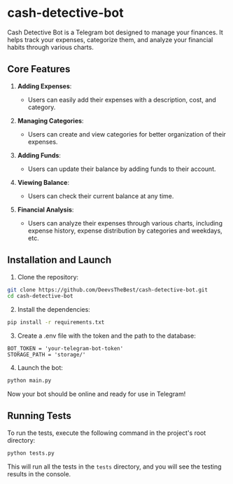 # cash-detective-bot

Cash Detective Bot is a Telegram bot designed to manage your finances. It helps track your expenses, categorize them, and analyze your financial habits through various charts.

## Core Features

1. **Adding Expenses**:
   - Users can easily add their expenses with a description, cost, and category.

2. **Managing Categories**:
   - Users can create and view categories for better organization of their expenses.

3. **Adding Funds**:
   - Users can update their balance by adding funds to their account.

4. **Viewing Balance**:
   - Users can check their current balance at any time.

5. **Financial Analysis**:
   - Users can analyze their expenses through various charts, including expense history, expense distribution by categories and weekdays, etc.

## Installation and Launch

1. Clone the repository:

```bash
git clone https://github.com/DeevsTheBest/cash-detective-bot.git
cd cash-detective-bot
```

2. Install the dependencies:

```bash
pip install -r requirements.txt
```

3. Create a .env file with the token and the path to the database:
```
BOT_TOKEN = 'your-telegram-bot-token'
STORAGE_PATH = 'storage/'
```

4. Launch the bot:

```bash
python main.py
```

Now your bot should be online and ready for use in Telegram!

## Running Tests

To run the tests, execute the following command in the project's root directory:

```bash
python tests.py
```

This will run all the tests in the `tests` directory, and you will see the testing results in the console.
